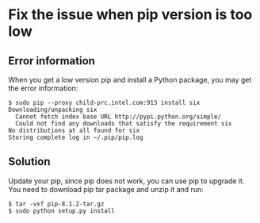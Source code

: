 # Fix the issue when pip version is too low
## Error information
When you get a low version pip and install a Python package, you may get the
error information:
```
$ sudo pip --proxy child-prc.intel.com:913 install six
Downloading/unpacking six
  Cannot fetch index base URL http://pypi.python.org/simple/
  Could not find any downloads that satisfy the requirement six
No distributions at all found for six
Storing complete log in ~/.pip/pip.log
```



## Solution
Update your pip, since pip does not work, you can use pip to upgrade it.
You need to download pip tar package and unzip it and run:
```
$ tar -vxf pip-8.1.2-tar.gz
$ sudo python setup.py install
```
